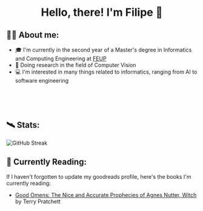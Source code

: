 <div id="body" align="center">
  <h1>
    Hello, there! I'm Filipe 👋
  </h1>
</div>


<div style="border-bottom: 0px">
  <h2>
    👨‍💻 About me:
  </h2>
</div>

- 🎓 I'm currently in the second year of a Master's degree in Informatics and Computing Engineering at [FEUP](fe.up.pt)
- 🧠 Doing research in the field of Computer Vision
- 💻 I'm interested in many things related to informatics, ranging from AI to software engineering

<br />
<br />
<br />


## 🛰️ Stats:

![GitHub Streak](https://streak-stats.demolab.com?user=filipepcampos&theme=github-dark-blue&border_radius=4.5)


## 🌱 Currently Reading:

If I haven't forgotten to update my goodreads profile, here's the books I'm currently reading:
- [Good Omens: The Nice and Accurate Prophecies of Agnes Nutter, Witch](https://www.goodreads.com/book/show/12067) by Terry Pratchett
